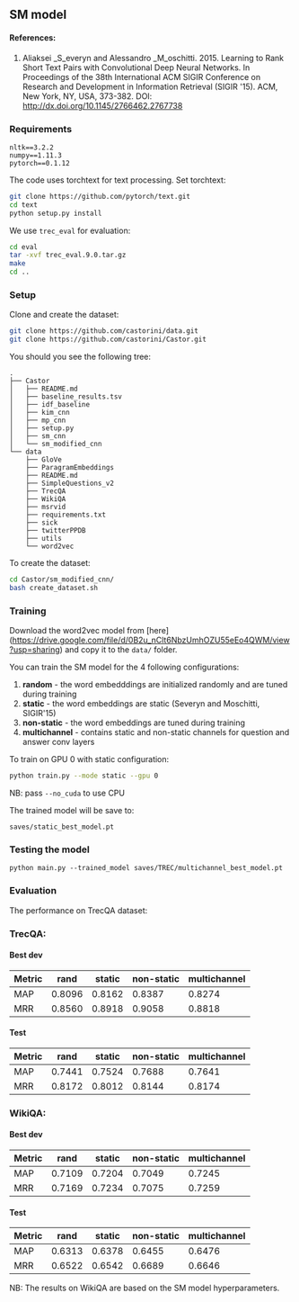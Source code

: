 ## SM model

#### References:
1. Aliaksei _S_everyn and Alessandro _M_oschitti. 2015. Learning to Rank Short Text Pairs with Convolutional Deep Neural 
Networks. In Proceedings of the 38th International ACM SIGIR Conference on Research and Development in Information 
Retrieval (SIGIR '15). ACM, New York, NY, USA, 373-382. DOI: http://dx.doi.org/10.1145/2766462.2767738


### Requirements
```
nltk==3.2.2
numpy==1.11.3
pytorch==0.1.12
```

The code uses torchtext for text processing. Set torchtext:
```bash
git clone https://github.com/pytorch/text.git
cd text
python setup.py install
```

We use `trec_eval` for evaluation:

```bash
cd eval
tar -xvf trec_eval.9.0.tar.gz
make
cd ..
```


### Setup
Clone and create the dataset:
```bash
git clone https://github.com/castorini/data.git
git clone https://github.com/castorini/Castor.git
```

You should you see the following tree:
```
.
├── Castor
│   ├── README.md
│   ├── baseline_results.tsv
│   ├── idf_baseline
│   ├── kim_cnn
│   ├── mp_cnn
│   ├── setup.py
│   ├── sm_cnn
│   └── sm_modified_cnn
└── data
    ├── GloVe
    ├── ParagramEmbeddings
    ├── README.md
    ├── SimpleQuestions_v2
    ├── TrecQA
    ├── WikiQA
    ├── msrvid
    ├── requirements.txt
    ├── sick
    ├── twitterPPDB
    ├── utils
    └── word2vec
```

To create the dataset:
```bash
cd Castor/sm_modified_cnn/
bash create_dataset.sh 
```

### Training
Download the word2vec model from [here] (https://drive.google.com/file/d/0B2u_nClt6NbzUmhOZU55eEo4QWM/view?usp=sharing) 
and copy it to the `data/` folder.

You can train the SM model for the 4 following configurations:
1. __random__ - the word embedddings are initialized randomly and are tuned during training
2. __static__ - the word embeddings are static (Severyn and Moschitti, SIGIR'15)
3. __non-static__ - the word embeddings are tuned during training
4. __multichannel__ - contains static and non-static channels for question and answer conv layers

To train on GPU 0 with static configuration:

```bash
python train.py --mode static --gpu 0
```

NB: pass `--no_cuda` to use CPU

The trained model will be save to:
```
saves/static_best_model.pt
```

### Testing the model

```
python main.py --trained_model saves/TREC/multichannel_best_model.pt 
```

### Evaluation

The performance on TrecQA dataset:
  
### TrecQA:

#### Best dev 
Metric |rand  |static|non-static|multichannel
-------|------|------|----------|------------
MAP    |0.8096|0.8162|0.8387    | 0.8274     
MRR    |0.8560|0.8918|0.9058    | 0.8818
 
#### Test
Metric |rand   |static|non-static|multichannel
-------|-------|------|----------|------------
MAP    |0.7441 |0.7524|0.7688    |0.7641
MRR    |0.8172 |0.8012|0.8144    |0.8174

### WikiQA:

#### Best dev 
Metric |rand  |static|non-static|multichannel
-------|------|------|----------|------------
MAP    |0.7109|0.7204|0.7049    | 0.7245     
MRR    |0.7169|0.7234|0.7075    | 0.7259
 
#### Test
Metric |rand   |static|non-static|multichannel
-------|-------|------|----------|------------
MAP    |0.6313 |0.6378|0.6455    |0.6476
MRR    |0.6522 |0.6542|0.6689    |0.6646

NB: The results on WikiQA are based on the SM model hyperparameters.  